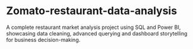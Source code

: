 # Zomato-restaurant-data-analysis
A complete restaurant market analysis project using SQL and Power BI, showcasing data cleaning, advanced querying and dashboard storytelling for business decision-making.
